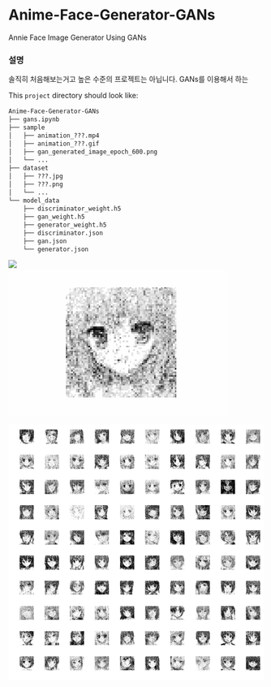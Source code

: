 # Anime-Face-Generator-GANs
Annie Face Image Generator Using GANs

### 설명
솔직히 처음해보는거고 높은 수준의 프로젝트는 아닙니다. GANs를 이용해서 하는 


This `project` directory should look like:

    Anime-Face-Generator-GANs
    ├── gans.ipynb
    ├── sample
    │   ├── animation_???.mp4
    │   ├── animation_???.gif
    │   ├── gan_generated_image_epoch_600.png
    │   └── ...
    ├── dataset
    │   ├── ???.jpg
    │   ├── ???.png
    │   └── ...
    └── model_data
        ├── discriminator_weight.h5
        ├── gan_weight.h5
        ├── generator_weight.h5
        ├── discriminator.json
        ├── gan.json
        └── generator.json


<img src='sample/animation_color_CNN.gif'><br>
<img src='sample/animation_gray_DNN.gif'><br>

<img src='sample/gan_generated_image_epoch_600.png'><br>
